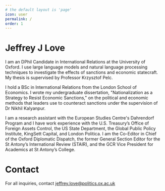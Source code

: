 ```yaml
---
# the default layout is 'page'
icon: user
permalink: /
order: 1
---
```


# Jeffrey J Love

I am an DPhil Candidate in International Relations at the University of Oxford. I use large language models and natural language processing techniques to investigate the effects of sanctions and economic statecraft. My thesis is supervised by Professor Krzysztof Pelc.

I hold a BSc in International Relations from the London School of Economics. I wrote my undergraduate dissertation, "Nationalization as a Strategy to Resist Economic Sanctions," on the political and economic methods that leaders use to counteract sanctions under the supervision of Dr Nikhil Kalyanpur.

I am a research assistant with the European Studies Centre's Dahrendorf Program and I have work experience with the U.S. Treasury’s Office of Foreign Assets Control, the US State Department, the Global Public Policy Institute, KingSett Capital, and London Politica. I am the Co-Editor in Chief of the Oxford Diplomatic Dispatch, the former General Section Editor for the St Antony’s International Review (STAIR), and the GCR Vice President for Academics at St Antony’s College.

# Contact

For all inquiries, contact [jeffrey.love@politics.ox.ac.uk](mailto:jeffrey.love@politics.ox.ac.uk)